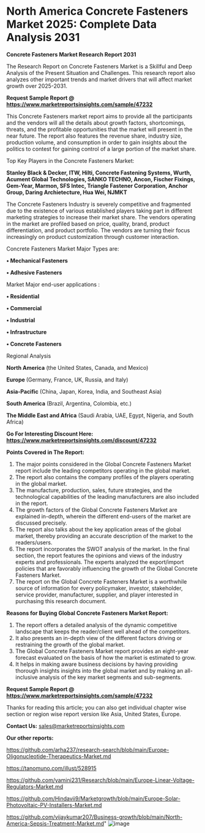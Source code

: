 # North America Concrete Fasteners Market 2025: Complete Data Analysis 2031

<strong>Concrete Fasteners Market Research Report 2031</strong>

The Research Report on Concrete Fasteners Market is a Skillful and Deep Analysis of the Present Situation and Challenges. This research report also analyzes other important trends and market drivers that will affect market growth over 2025-2031.

<strong>Request Sample Report @ <a href=https://www.marketreportsinsights.com/sample/47232>https://www.marketreportsinsights.com/sample/47232</a></strong>

This Concrete Fasteners market report aims to provide all the participants and the vendors will all the details about growth factors, shortcomings, threats, and the profitable opportunities that the market will present in the near future. The report also features the revenue share, industry size, production volume, and consumption in order to gain insights about the politics to contest for gaining control of a large portion of the market share.

Top Key Players in the Concrete Fasteners Market:

<strong>Stanley Black & Decker, ITW, Hilti, Concrete Fastening Systems, Wurth, Acument Global Technologies, SANKO TECHNO, Ancon, Fischer Fixings, Gem-Year, Marmon, SFS Intec, Triangle Fastener Corporation, Anchor Group, Daring Archietecture, Hua Wei, NJMKT</strong>

The Concrete Fasteners Industry is severely competitive and fragmented due to the existence of various established players taking part in different marketing strategies to increase their market share. The vendors operating in the market are profiled based on price, quality, brand, product differentiation, and product portfolio. The vendors are turning their focus increasingly on product customization through customer interaction.

Concrete Fasteners Market Major Types are:

<strong>•  Mechanical Fasteners

•  Adhesive Fasteners</strong>

Market Major end-user applications :

<strong>•  Residential

•  Commercial

•  Industrial

•  Infrastructure

•  Concrete Fasteners</strong>

Regional Analysis

</u><strong><b>North America</b></strong> (the United States, Canada, and Mexico)

<strong><b>Europe </b></strong>(Germany, France, UK, Russia, and Italy)

<strong><b>Asia-Pacific</b></strong> (China, Japan, Korea, India, and Southeast Asia)

<strong><b>South America</b></strong> (Brazil, Argentina, Colombia, etc.)

<strong><b>The Middle East and Africa</b></strong> (Saudi Arabia, UAE, Egypt, Nigeria, and South Africa)

<strong>Go For Interesting Discount Here: <a href=https://www.marketreportsinsights.com/discount/47232>https://www.marketreportsinsights.com/discount/47232</a></strong>

<strong>Points Covered in The Report:</strong>
<ol>
  <li>The major points considered in the Global Concrete Fasteners Market report include the leading competitors operating in the global market.</li>
  <li>The report also contains the company profiles of the players operating in the global market.</li>
  <li>The manufacture, production, sales, future strategies, and the technological capabilities of the leading manufacturers are also included in the report.</li>
  <li>The growth factors of the Global Concrete Fasteners Market are explained in-depth, wherein the different end-users of the market are discussed precisely.</li>
  <li>The report also talks about the key application areas of the global market, thereby providing an accurate description of the market to the readers/users.</li>
  <li>The report incorporates the SWOT analysis of the market. In the final section, the report features the opinions and views of the industry experts and professionals. The experts analyzed the export/import policies that are favorably influencing the growth of the Global Concrete Fasteners Market.</li>
  <li>The report on the Global Concrete Fasteners Market is a worthwhile source of information for every policymaker, investor, stakeholder, service provider, manufacturer, supplier, and player interested in purchasing this research document.</li>
</ol>
<strong>Reasons for Buying Global Concrete Fasteners Market Report:</strong>

<ol>
  <li>The report offers a detailed analysis of the dynamic competitive landscape that keeps the reader/client well ahead of the competitors.</li>
  <li>It also presents an in-depth view of the different factors driving or restraining the growth of the global market.</li>
  <li>The Global Concrete Fasteners Market report provides an eight-year forecast evaluated on the basis of how the market is estimated to grow.</li>
  <li>It helps in making aware business decisions by having providing thorough insights insights into the global market and by making an all-inclusive analysis of the key market segments and sub-segments.</li>
</ol>
<strong>Request Sample Report @ <a href=https://www.marketreportsinsights.com/sample/47232>https://www.marketreportsinsights.com/sample/47232</a></strong>


Thanks for reading this article; you can also get individual chapter wise section or region wise report version like Asia, United States, Europe.

<strong>Contact Us:</strong>
sales@marketreportsinsights.com

<strong>Our other reports:</strong>

<a href=https://github.com/arha237/research-search/blob/main/Europe-Oligonucleotide-Therapeutics-Market.md>https://github.com/arha237/research-search/blob/main/Europe-Oligonucleotide-Therapeutics-Market.md</a>

<a href=https://tanomuno.com/illust/528915>https://tanomuno.com/illust/528915</a>

<a href=https://github.com/yamini231/Research/blob/main/Europe-Linear-Voltage-Regulators-Market.md>https://github.com/yamini231/Research/blob/main/Europe-Linear-Voltage-Regulators-Market.md</a>

<a href=https://github.com/Hindavii9/Marketgrowth/blob/main/Europe-Solar-Photovoltaic-PV-Installers-Market.md>https://github.com/Hindavii9/Marketgrowth/blob/main/Europe-Solar-Photovoltaic-PV-Installers-Market.md</a>

<a href=https://github.com/vijaykumar207/Business-growth/blob/main/North-America-Sepsis-Treatment-Market.md>https://github.com/vijaykumar207/Business-growth/blob/main/North-America-Sepsis-Treatment-Market.md</a>"
![image](https://github.com/user-attachments/assets/41e57988-cbbe-48db-8531-db971e4f09d7)
